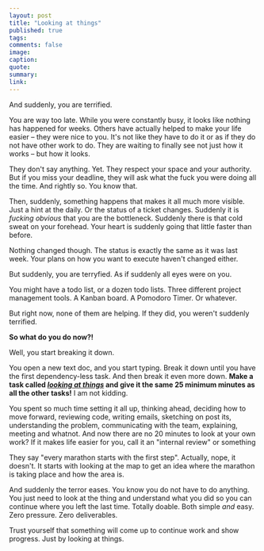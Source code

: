 ```yaml
---
layout: post
title: "Looking at things"
published: true
tags:
comments: false
image:
caption:
quote:
summary:
link:
---
```


And suddenly, you are terrified.

You are way too late. While you were constantly busy, it looks like nothing has happened for weeks. Others have actually helped to make your life easier – they were nice to you. It's not like they have to do it or as if they do not have other work to do. They are waiting to finally see not just how it works – but how it looks.

They don't say anything. Yet. They respect your space and your authority. But if you miss your deadline, they will ask what the fuck you were doing all the time. And rightly so. You know that.

Then, suddenly, something happens that makes it all much more visible. Just a hint at the daily. Or the status of a ticket changes. Suddenly it is *fucking obvious* that you are the bottleneck. Suddenly there is that cold sweat on your forehead. Your heart is suddenly going that little faster than before.

Nothing changed though. The status is exactly the same as it was last week. Your plans on how you want to execute haven't changed either.

But suddenly, you are terryfied. As if suddenly all eyes were on you.

You might have a todo list, or a dozen todo lists. Three different project management tools. A Kanban board. A Pomodoro Timer. Or whatever.

But right now, none of them are helping. If they did, you weren't suddenly terrified. 

**So what do you do now?!**

Well, you start breaking it down.

You open a new text doc, and you start typing. Break it down until you have the first dependency-less task. And then break it even more down. **Make a task called *[looking at things](http://kimjongillookingatthings.tumblr.com/)* and give it the same 25 minimum minutes as all the other tasks!** I am not kidding.

You spent so much time setting it all up, thinking ahead, deciding how to move forward, reviewing code, writing emails, sketching on post its, understanding the problem, communicating with the team, explaining, meeting and whatnot. And now there are no 20 minutes to look at your own work? If it makes life easier for you, call it an "internal review" or something

They say "every marathon starts with the first step". Actually, nope, it doesn't. It starts with looking at the map to get an idea where the marathon is taking place and how the area is.

And suddenly the terror eases. You know you do not have to do anything. You just need to look at the thing and understand what you did so you can continue where you left the last time. Totally doable. Both simple *and* easy. Zero pressure. Zero deliverables.

Trust yourself that something will come up to continue work and show progress. Just by looking at things.


